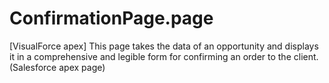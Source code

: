 ConfirmationPage.page
================

[VisualForce apex] This page takes the data of an opportunity and displays it in a comprehensive and legible form for confirming an order to the client.  (Salesforce apex page)
